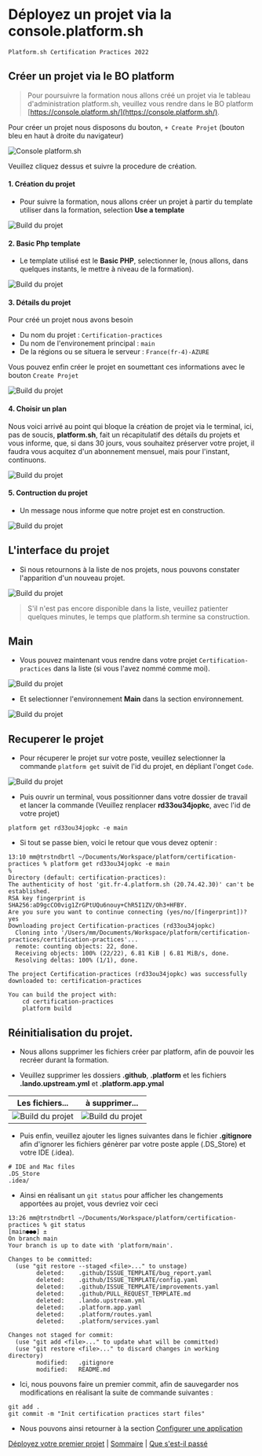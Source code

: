 # Déployez un projet via la console.platform.sh

`Platform.sh Certification Practices 2022`

## Créer un projet via le BO platform

> Pour poursuivre la formation nous allons créé un projet via le tableau d'administration platform.sh, veuillez vous rendre dans le BO platform [https://console.platform.sh/](https://console.platform.sh/).

Pour créer un projet nous disposons du bouton, `+ Create Projet` (bouton bleu en haut à droite du navigateur)

![Console platform.sh](./img/bo-000.jpg)

Veuillez cliquez dessus et suivre la procedure de création.

#### 1. Création du projet

- Pour suivre la formation, nous allons créer un projet à partir du template utiliser dans la formation, selection **Use a template**

![Build du projet](./img/bo-001.jpg)

#### 2. Basic Php template

- Le template utilisé est le **Basic PHP**, selectionner le, (nous allons, dans quelques instants, le mettre à niveau de la formation).

![Build du projet](./img/bo-002.jpg)

#### 3. Détails du projet

Pour créé un projet nous avons besoin

- Du nom du projet : `Certification-practices`
- Du nom de l'environement principal : `main`
- De la régions ou se situera le serveur : `France(fr-4)-AZURE`

Vous pouvez enfin créer le projet en soumettant ces informations avec le bouton `Create Projet`

![Build du projet](./img/bo-003.jpg)

#### 4. Choisir un plan

Nous voici arrivé au point qui bloque la création de projet via le terminal, ici, pas de soucis, **platform.sh**, fait un récapitulatif des détails du projets et vous informe, que, si dans 30 jours, vous souhaitez préserver votre projet, il faudra vous acquitez d'un abonnement mensuel, mais pour l'instant, continuons.

![Build du projet](./img/bo-004.jpg)

#### 5. Contruction du projet

- Un message nous informe que notre projet est en construction.

![Build du projet](./img/bo-005.jpg)

## L'interface du projet

- Si nous retournons à la liste de nos projets, nous pouvons constater l'apparition d'un nouveau projet.

![Build du projet](./img/bo-006.jpg)

> S'il n'est pas encore disponible dans la liste, veuillez patienter quelques minutes, le temps que platform.sh termine sa construction.

## Main

- Vous pouvez maintenant vous rendre dans votre projet `Certification-practices` dans la liste (si vous l'avez nommé comme moi).


![Build du projet](./img/bo-007.jpg)

- Et selectionner l'environnement **Main** dans la section environnement.

![Build du projet](./img/bo-008.jpg)

## Recuperer le projet

- Pour récuperer le projet sur votre poste, veuillez selectionner la commande `platform get` suivit de l'id du projet, en dépliant l'onget `Code`.

![Build du projet](./img/bo-009.jpg)

- Puis ouvrir un terminal, vous possitionner dans votre dossier de travail et lancer la commande (Veuillez renplacer **rd33ou34jopkc**, avec l'id de votre projet)

```
platform get rd33ou34jopkc -e main
```

- Si tout se passe bien, voici le retour que vous devez optenir :

```
13:10 mm@trstndbrtl ~/Documents/Workspace/platform/certification-practices % platform get rd33ou34jopkc -e main                                                                                                      %
Directory (default: certification-practices):
The authenticity of host 'git.fr-4.platform.sh (20.74.42.30)' can't be established.
RSA key fingerprint is SHA256:aD9gcCO0vig1ZrGPtUQu6nouy+ChR5I1ZV/Oh3+HFBY.
Are you sure you want to continue connecting (yes/no/[fingerprint])? yes
Downloading project Certification-practices (rd33ou34jopkc)
  Cloning into '/Users/mm/Documents/Workspace/platform/certification-practices/certification-practices'...
  remote: counting objects: 22, done.
  Receiving objects: 100% (22/22), 6.81 KiB | 6.81 MiB/s, done.
  Resolving deltas: 100% (1/1), done.

The project Certification-practices (rd33ou34jopkc) was successfully downloaded to: certification-practices

You can build the project with:
    cd certification-practices
    platform build

```

## Réinitialisation du projet.

- Nous allons supprimer les fichiers créer par platform, afin de pouvoir les recréer durant la formation.

- Veuillez supprimer les dossiers **.github**, **.platform** et les fichiers **.lando.upstream.yml** et **.platform.app.ymal**

| Les fichiers...                 | à supprimer...                       |
|---------------------------------|--------------------------------------|
| ![Build du projet](./img/bo-011.jpg) | ![Build du projet](./img/bo-012.jpg) |

- Puis enfin, veuillez ajouter les lignes suivantes dans le fichier **.gitignore** afin d'ignorer les fichiers génèrer par votre poste apple (.DS_Store) et votre IDE (.idea).

```
# IDE and Mac files
.DS_Store
.idea/
```

- Ainsi en réalisant un `git status` pour afficher les changements apportées au projet, vous devriez voir ceci

```
13:26 mm@trstndbrtl ~/Documents/Workspace/platform/certification-practices % git status                                                                                                                    [main●●●] ±
On branch main
Your branch is up to date with 'platform/main'.

Changes to be committed:
  (use "git restore --staged <file>..." to unstage)
        deleted:    .github/ISSUE_TEMPLATE/bug_report.yaml
        deleted:    .github/ISSUE_TEMPLATE/config.yaml
        deleted:    .github/ISSUE_TEMPLATE/improvements.yaml
        deleted:    .github/PULL_REQUEST_TEMPLATE.md
        deleted:    .lando.upstream.yml
        deleted:    .platform.app.yaml
        deleted:    .platform/routes.yaml
        deleted:    .platform/services.yaml

Changes not staged for commit:
  (use "git add <file>..." to update what will be committed)
  (use "git restore <file>..." to discard changes in working directory)
        modified:   .gitignore
        modified:   README.md
```

- Ici, nous pouvons faire un premier commit, afin de sauvegarder nos modifications en réalisant la suite de commande suivantes :

```
git add .
git commit -m "Init certification practices start files"
```

- Nous pouvons ainsi retourner à la section [Configurer une application](./chapter-4.md#pour-poursuivre)

[Déployez votre premier projet](./chapter-4.md) | [Sommaire](../README.md.md) | [Que s'est-il passé](./chapter-6.md)

